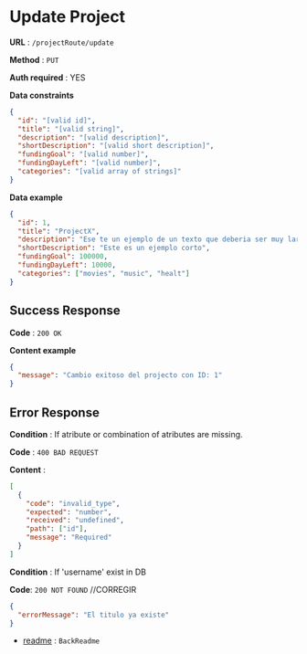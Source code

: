 # Update Project

**URL** : `/projectRoute/update`

**Method** : `PUT`

**Auth required** : YES

**Data constraints**

```json
{
  "id": "[valid id]",
  "title": "[valid string]",
  "description": "[valid description]",
  "shortDescription": "[valid short description]",
  "fundingGoal": "[valid number]",
  "fundingDayLeft": "[valid number]",
  "categories": "[valid array of strings]"
}
```

**Data example**

```json
{
  "id": 1,
  "title": "ProjectX",
  "description": "Ese te un ejemplo de un texto que deberia ser muy largo",
  "shortDescription": "Este es un ejemplo corto",
  "fundingGoal": 100000,
  "fundingDayLeft": 10000,
  "categories": ["movies", "music", "healt"]
}
```

## Success Response

**Code** : `200 OK`

**Content example**

```json
{
  "message": "Cambio exitoso del projecto con ID: 1"
}
```

## Error Response

**Condition** : If atribute or combination of atributes are missing.

**Code** : `400 BAD REQUEST`

**Content** :

```json
[
  {
    "code": "invalid_type",
    "expected": "number",
    "received": "undefined",
    "path": ["id"],
    "message": "Required"
  }
]
```

**Condition** : If 'username' exist in DB

**Code**: `200 NOT FOUND` //CORREGIR

```json
{
  "errorMessage": "El titulo ya existe"
}
```

- [readme](../../readme.md) : `BackReadme`

